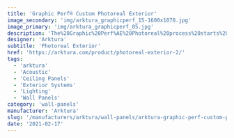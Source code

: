 ```yaml
---
title: 'Graphic Perf® Custom Photoreal Exterior'
image_secondary: 'img/arktura_graphicperf_15-1600x1078.jpg'
image_primary: 'img/arktura_graphicperf_05.jpg'
description: 'The%20Graphic%20Perf%AE%20Photoreal%20process%20starts%20with%20your%20image.%20Our%20proprietary%20software%20tools%20translate%20it%20into%20a%20pattern%20of%20holes%2C%20sized%20and%20distributed%20to%20reproduce%20exactly%20the%20gradations%20of%20light%20and%20dark.%20Our%20advanced%20manufacturing%20technology%20allows%20for%20infinite%20variations%20in%20hole%20size%2C%20which%20preserves%20the%20clarity%20of%20the%20input%20image.%20%A0'
designer: 'Arktura'
subtitle: 'Photoreal Exterior'
href: 'https://arktura.com/product/photoreal-exterior-2/'
tags:
  - 'arktura'
  - 'Acoustic'
  - 'Ceiling Panels'
  - 'Exterior Systems'
  - 'Lighting'
  - 'Wall Panels'
category: 'wall-panels'
manufacturer: 'Arktura'
slug: '/manufacturers/arktura/wall-panels/arktura-graphic-perf-custom-photoreal-exterior'
date: '2021-02-17'
---
```

